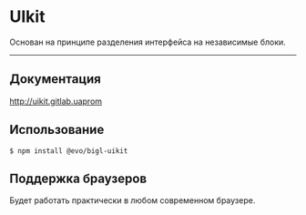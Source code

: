 # UIkit

Основан на принципе разделения интерфейса на независимые блоки.

---

## Документация
http://uikit.gitlab.uaprom

## Использование

`$ npm install @evo/bigl-uikit`

## Поддержка браузеров

Будет работать практически в любом современном браузере.